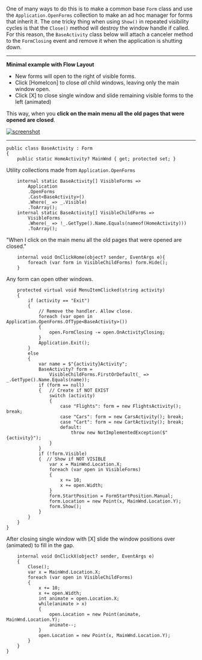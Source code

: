 One of many ways to do this is to make a common base `Form` class and use the `Application.OpenForms` collection to make an ad hoc manager for forms that inherit it. The one tricky thing when using `Show()` in repeated visibility cycles is that the `Close()` method will destroy the window handle if called. For this reason, the `BaseActivity` class below will attach a canceler method to the `FormClosing` event and remove it when the application is shutting down.

***
**Minimal example with Flow Layout**
- New forms will open to the right of visible forms.
- Click [HomeIcon] to close _all_ child windows, leaving only the main window open.
- Click [X] to close single window and slide remaining visible forms to the left (animated)

This way, when you **click on the main menu all the old pages that were opened are closed**.


[![screenshot][1]][1]

***

    public class BaseActivity : Form
    {
        public static HomeActivity? MainWnd { get; protected set; }

Utility collections made from `Application.OpenForms`

        internal static BaseActivity[] VisibleForms => 
            Application
            .OpenForms
            .Cast<BaseActivity>()
            .Where(_ => _.Visible)
            .ToArray();
        internal static BaseActivity[] VisibleChildForms => 
            VisibleForms
            .Where(_ => !_.GetType().Name.Equals(nameof(HomeActivity)))
            .ToArray();           


"When I click on the main menu all the old pages that were opened are closed."

        internal void OnClickHome(object? sender, EventArgs e){
            foreach (var form in VisibleChildForms) form.Hide();
        }

Any form can open other windows.

        protected virtual void MenuItemClicked(string activity)
        {
            if (activity == "Exit")
            {
                // Remove the handler. Allow close.
                foreach (var open in Application.OpenForms.OfType<BaseActivity>())
                {
                    open.FormClosing -= open.OnActivityClosing;
                }
                Application.Exit();
            }
            else
            {
                var name = $"{activity}Activity";
                BaseActivity? form = 
                    VisibleChildForms.FirstOrDefault(_ => _.GetType().Name.Equals(name));
                if (form == null)
                {   // Create if NOT EXIST
                    switch (activity)
                    {
                        case "Flights": form = new FlightsActivity(); break;
                        case "Cars": form = new CarsActivity(); break;
                        case "Cart": form = new CartActivity(); break;
                        default:
                            throw new NotImplementedException($"{activity}");
                    }
                }
                if (!form.Visible)
                {  // Show if NOT VISIBLE
                    var x = MainWnd.Location.X;
                    foreach (var open in VisibleForms)
                    {
                        x += 10;
                        x += open.Width;
                    }
                    form.StartPosition = FormStartPosition.Manual;
                    form.Location = new Point(x, MainWnd.Location.Y);
                    form.Show();
                }
            }
        }
    }

After closing single window with [X] slide the window positions over (animated) to fill in the gap.

        internal void OnClickX(object? sender, EventArgs e)
        {
            Close();
            var x = MainWnd.Location.X;
            foreach (var open in VisibleChildForms)
            {
                x += 10;
                x += open.Width;
                int animate = open.Location.X;
                while(animate > x)
                {
                    open.Location = new Point(animate, MainWnd.Location.Y);
                    animate--;
                }
                open.Location = new Point(x, MainWnd.Location.Y);
            }
        }
    }


  [1]: https://i.stack.imgur.com/wqL44.png